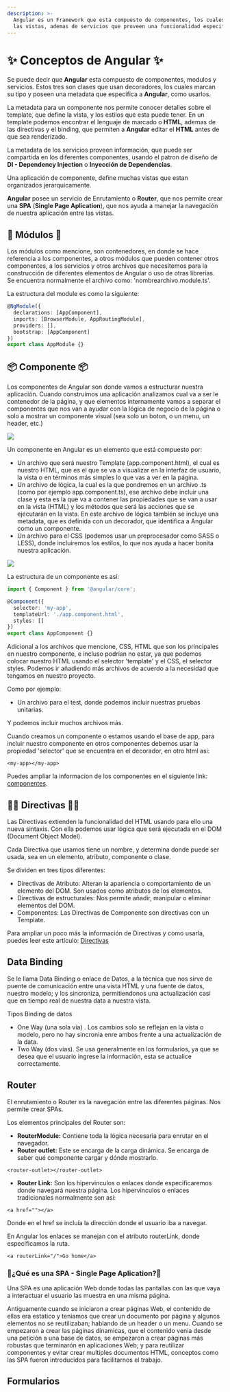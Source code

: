 ```yaml
---
description: >-
  Angular es un Framework que esta compuesto de componentes, los cuales definen
  las vistas, ademas de servicios que proveen una funcionalidad especifica.
---
```


# ✨ Conceptos de Angular ✨

Se puede decir que **Angular** esta compuesto de componentes, modulos y servicios. Estos tres son clases que usan decoradores, los cuales marcan su tipo y poseen una metadata que especifica a **Angular**, como usarlos.

La metadata para un componente nos permite conocer detalles sobre el template, que define la vista, y los estilos que esta puede tener. En un template podemos encontrar el lenguaje de marcado o **HTML**, ademas de las directivas y el binding, que permiten a **Angular** editar el **HTML** antes de que sea renderizado.

La metadata de los servicios proveen información, que puede ser compartida en los diferentes componentes, usando el patron de diseño de **DI - Dependency Injection** o **Inyección de Dependencias**.

Una aplicación de componente, define muchas vistas que estan organizados jerarquicamente.

**Angular** posee un servicio de Enrutamiento o **Router**, que nos permite crear una **SPA** \(**Single Page Aplication**\), que nos ayuda a manejar la navegación de nuestra aplicación entre las vistas. 



## 🏺 Módulos 🏺

Los módulos como mencione, son contenedores, en donde se hace referencia a los componentes, a otros módulos que pueden contener otros componentes, a los servicios y otros archivos que necesitemos para la construcción de diferentes elementos de Angular o uso de otras librerías. Se encuentra normalmente el archivo como: 'nombrearchivo.module.ts'.

La estructura del module es como la siguiente:

```typescript
@NgModule({
  declarations: [AppComponent],
  imports: [BrowserModule, AppRoutingModule],
  providers: [],
  bootstrap: [AppComponent]
})
export class AppModule {}
```

## 📦 Componente 📦

Los componentes de Angular son donde vamos a estructurar nuestra aplicación. Cuando construimos una aplicación analizamos cual va a ser le contenedor de la página, y que elementos internamente vamos a separar el componentes que nos van a ayudar con la lógica de negocio de la página o solo a mostrar un componente visual \(sea solo un boton, o un menu, un header, etc.\)



![](https://gblobscdn.gitbook.com/assets%2F-LbFy569GFu09bPpzMDJ%2F-LohnhqdNnTTn0E2cbaM%2F-LohnuU0Lxpfjv8oRCmr%2Faplicaicon.png?alt=media&token=9c03512f-810e-46c6-9d1e-7ea96c1a12b6)

Un componente en Angular es un elemento que está compuesto por:

* Un archivo que será nuestro Template \(app.component.html\), el cual es nuestro HTML, que es el que se va a visualizar en la interfaz de usuario, la vista o en términos más simples lo que vas a ver en la página.
* Un archivo de lógica, la cual es la que pondremos en un archivo .ts \(como por ejemplo app.component.ts\), ese archivo debe incluir una clase y esta es la que va a contener las propiedades que se van a usar en la vista \(HTML\) y los métodos que será las acciones que se ejecutarán en la vista. En este archivo de lógica también se incluye una metadata, que es definida con un decorador, que identifica a Angular como un componente.
* Un archivo para el CSS \(podemos usar un preprocesador como SASS o LESS\), donde incluiremos los estilos, lo que nos ayuda a hacer bonita nuestra aplicación.

![](https://gblobscdn.gitbook.com/assets%2F-LbFy569GFu09bPpzMDJ%2F-LohnhqdNnTTn0E2cbaM%2F-Loho4STfHppM5gvSYpc%2Fcomponente.png?alt=media&token=0200ce92-2830-49e4-936c-f45c5cab9683)

La estructura de un componente es así:

```typescript
import { Component } from '@angular/core';

@Component({
  selector: 'my-app',
  templateUrl: './app.component.html',
  styles: []
})
export class AppComponent {}
```

Adicional a los archivos que mencione, CSS, HTML que son los principales en nuestro componente, e incluso podrían no estar, ya que podemos colocar nuestro HTML usando el selector 'template' y el CSS, el selector styles. Podemos ir añadiendo más archivos de acuerdo a la necesidad que tengamos en nuestro proyecto.

Como por ejemplo:

* Un archivo para el test, donde podemos incluir nuestras pruebas unitarias.

Y podemos incluir muchos archivos más.

Cuando creamos un componente o estamos usando el base de app, para incluir nuestro componente en otros componentes debemos usar la propiedad 'selector' que se encuentra en el decorador, en otro html asi:

```markup
<my-app></my-app>
```

Puedes ampliar la informacion de los componentes en el siguiente link: [componentes](https://medium.com/@vanessamarely/componentes-en-angular-f25138b00c83).

## 🧑‍🎨 Directivas 🧑‍🎨

Las Directivas extienden la funcionalidad del HTML usando para ello una nueva sintaxis. Con ella podemos usar lógica que será ejecutada en el DOM \(Document Object Model\).

Cada Directiva que usamos tiene un nombre, y determina donde puede ser usada, sea en un elemento, atributo, componente o clase.

Se dividen en tres tipos diferentes:

* Directivas de Atributo: Alteran la apariencia o comportamiento de un elemento del DOM. Son usados como atributos de los elementos.
* Directivas de estructurales: Nos permite añadir, manipular o eliminar  elementos del DOM.
* Componentes: Las Directivas de Componente son directivas con un Template.

Para ampliar un poco más la información de Directivas y como usarla, puedes leer este artículo: [Directivas](https://medium.com/@vanessamarely/directivas-en-angular-efb8a8cf78e0)

## Data Binding

Se le llama Data Binding o enlace de Datos, a la técnica que nos sirve de puente de comunicación entre una vista HTML y una fuente de datos, nuestro modelo; y los sincroniza, permitiendonos una actualización casi que en tiempo real de nuestra data a nuestra vista.

Tipos Binding de datos

* One Way \(una sola vía\) . Los cambios solo se reflejan en la vista o modelo, pero no hay sincronia enre ambos frente a una actualización de la data.
* Two Way \(dos vias\). Se usa generalmente en los formularios, ya que se desea que el usuario ingrese la información, esta se actualice correctamente.

## Router

El enrutamiento o Router es la navegación entre las diferentes páginas. Nos permite crear SPAs.

Los elementos principales del Router son:

* **RouterModule:** Contiene toda la lógica necesaria para enrutar en el navegador.
* **Router outlet:** Este se encarga de la carga dinámica. Se encarga de saber qué componente cargar y dónde mostrarlo.

```markup
<router-outlet></router-outlet>
```

* **Router Link:** Son los hipervinculos o enlaces donde especificaremos donde navegará nuestra página. Los hipervinculos o enlaces tradicionales normalmente son asi: 

```markup
<a href=""></a>
```

Donde en el href se incluía la dirección donde el usuario iba a navegar.

En Angular los enlaces se manejan con el atributo routerLink, donde especificamos la ruta.  


```markup
<a routerLink="/">Go home</a>
```

### 🎈¿Qué es una SPA - Single Page Aplication?🎈

Una SPA es una aplicación Web donde todas las pantallas con las que vaya a interactuar el usuario las muestra en una misma página.

Antiguamente cuando se iniciaron a crear páginas Web, el contenido de ellas era estatico y teniamos que crear un documento por página y algunos elementos no se reutilizaban; hablando de un header o un menu. Cuando se empezaron a crear las páginas dinamicas, que el contenido venia desde una petición a una base de datos, se empezaron a crear páginas más robustas que terminarón en aplicaciones Web; y para reutilizar componentes y evitar crear multiples documentos HTML, conceptos como las SPA fueron introducidos para facilitarnos el trabajo.  


## Formularios







